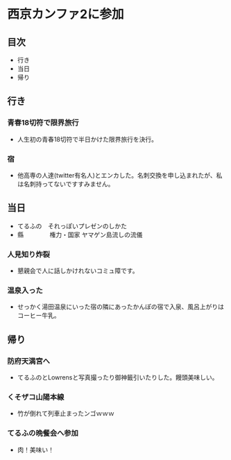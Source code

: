# 西京カンファ2に参加
## 目次
* 行き
* 当日
* 帰り

## 行き
### 青春18切符で限界旅行
* 人生初の青春18切符で半日かけた限界旅行を決行。
### 宿
* 他高専の人達(twitter有名人)とエンカした。名刺交換を申し込まれたが、私は名刺持ってないですすみません。

## 当日
* てるふの　それっぽいプレゼンのしかた
* 縣　 　　　権力・国家 ヤマゲン島流しの流儀

### 人見知り炸裂
* 懇親会で人に話しかけれないコミュ障です。

### 温泉入った
* せっかく湯田温泉にいった宿の隣にあったかんぽの宿で入泉、風呂上がりはコーヒー牛乳。

## 帰り

### 防府天満宮へ　
* てるふのとLowrensと写真撮ったり御神籤引いたりした。饅頭美味しい。

### くそザコ山陽本線
* 竹が倒れて列車止まったンゴｗｗｗ

### てるふの晩餐会へ参加
* 肉！美味い！

